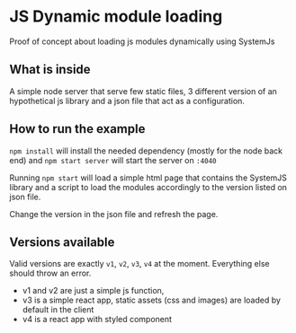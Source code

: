 # JS Dynamic module loading
Proof of concept about loading js modules dynamically using SystemJs

## What is inside
A simple node server that serve few static files, 3 different version of an hypothetical js library and a json file that act as a configuration.

## How to run the example
`npm install` will install the needed dependency (mostly for the node back end) and `npm start server` will start the server on `:4040`

Running `npm start` will load a simple html page that contains the SystemJS library and a script to load the modules accordingly to the version listed on json file.

Change the version in the json file and refresh the page.

## Versions available
Valid versions are exactly `v1`, `v2`, `v3`, `v4` at the moment. Everything else should throw an error.
- v1 and v2 are just a simple js function,
- v3 is a simple react app, static assets (css and images) are loaded by default in the client
- v4 is a react app with styled component

